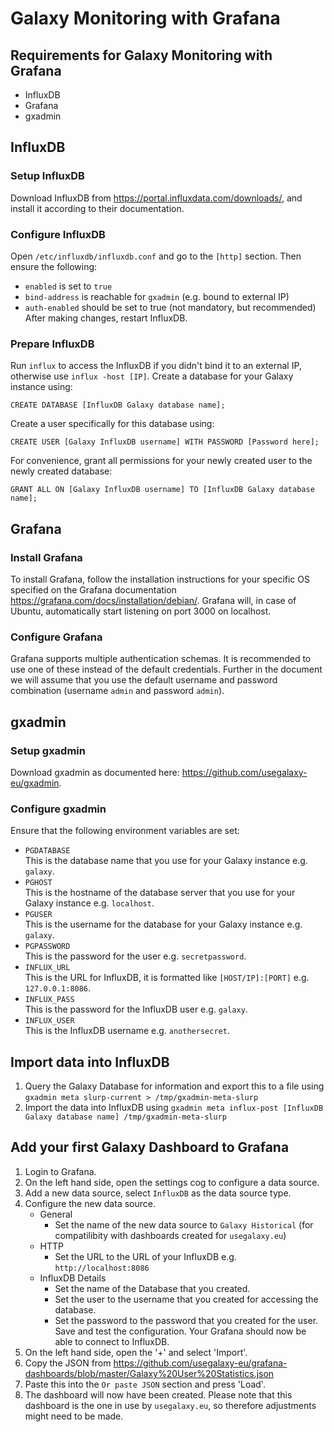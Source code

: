 # Galaxy Monitoring with Grafana

## Requirements for Galaxy Monitoring with Grafana
*  InfluxDB
*  Grafana 
*  gxadmin 

## InfluxDB

### Setup InfluxDB
Download InfluxDB from https://portal.influxdata.com/downloads/, and install it according to their documentation.

### Configure InfluxDB

Open `/etc/influxdb/influxdb.conf` and go to the `[http]` section.
Then ensure the following:
*  `enabled` is set to `true`
*  `bind-address` is reachable for `gxadmin` (e.g. bound to external IP)
*  `auth-enabled` should be set to true (not mandatory, but recommended)
After making changes, restart InfluxDB.

### Prepare InfluxDB 
Run `influx` to access the InfluxDB if you didn't bind it to an external IP, otherwise use `influx -host [IP]`.
Create a database for your Galaxy instance using:
```
CREATE DATABASE [InfluxDB Galaxy database name];
```


Create a user specifically for this database using:
```
CREATE USER [Galaxy InfluxDB username] WITH PASSWORD [Password here];
```


For convenience, grant all permissions for your newly created user to the newly created database:
```
GRANT ALL ON [Galaxy InfluxDB username] TO [InfluxDB Galaxy database name];
```

## Grafana 

### Install Grafana
To install Grafana, follow the installation instructions for your specific OS specified on the Grafana documentation https://grafana.com/docs/installation/debian/.
Grafana will, in case of Ubuntu, automatically start listening on port 3000 on localhost.

### Configure Grafana
Grafana supports multiple authentication schemas. It is recommended to use one of these instead of the default credentials.
Further in the document we will assume that you use the default username and password combination (username `admin` and password `admin`).

## gxadmin

### Setup gxadmin

Download gxadmin as documented here: https://github.com/usegalaxy-eu/gxadmin. 

### Configure gxadmin
Ensure that the following environment variables are set:
*  `PGDATABASE`   
   This is the database name that you use for your Galaxy instance e.g. `galaxy`.
*  `PGHOST`   
   This is the hostname of the database server that you use for your Galaxy instance e.g. `localhost`.
*  `PGUSER`   
   This is the username for the database for your Galaxy instance e.g. `galaxy`.
*  `PGPASSWORD`   
   This is the password for the user e.g. `secretpassword`.
*  `INFLUX_URL`   
   This is the URL for InfluxDB, it is formatted like `[HOST/IP]:[PORT]` e.g. `127.0.0.1:8086`.
*  `INFLUX_PASS`   
   This is the password for the InfluxDB user e.g. `galaxy`.
*  `INFLUX_USER`   
   This is the InfluxDB username e.g. `anothersecret`.

## Import data into InfluxDB

1.  Query the Galaxy Database for information and export this to a file using `gxadmin meta slurp-current > /tmp/gxadmin-meta-slurp`
2.  Import the data into InfluxDB using `gxadmin meta influx-post [InfluxDB Galaxy database name] /tmp/gxadmin-meta-slurp`

## Add your first Galaxy Dashboard to Grafana

1.  Login to Grafana.
2.  On the left hand side, open the settings cog to configure a data source.
3.  Add a new data source, select `InfluxDB` as the data source type.
4.  Configure the new data source.
    *  General
        *  Set the name of the new data source to `Galaxy Historical` (for compatilibity with dashboards created for `usegalaxy.eu`)
	*  HTTP
	   *  Set the URL to the URL of your InfluxDB e.g. `http://localhost:8086`
	*  InfluxDB Details
	   *  Set the name of the Database that you created.
	   *  Set the user to the username that you created for accessing the database.
	   *  Set the password to the password that you created for the user.
	Save and test the configuration. Your Grafana should now be able to connect to InfluxDB.
5.  On the left hand side, open the '+' and select 'Import'.
6.  Copy the JSON from https://github.com/usegalaxy-eu/grafana-dashboards/blob/master/Galaxy%20User%20Statistics.json
7.  Paste this into the `Or paste JSON` section and press 'Load'.
8.  The dashboard will now have been created. Please note that this dashboard is the one in use by `usegalaxy.eu`, so therefore adjustments might need to be made.
